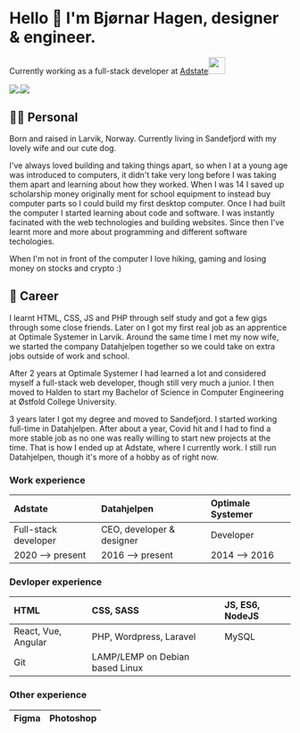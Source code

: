 # Hello 👋 I'm Bjørnar Hagen, designer & engineer.

Currently working as a full-stack developer at <a href="https://www.adstate.com/">Adstate</a><img src="https://media.giphy.com/media/WUlplcMpOCEmTGBtBW/giphy.gif" width="30"> 

<a href="#">
  <img align="center" src="https://github-readme-stats.vercel.app/api?username=bjornarhagen&count_private=true&show_icons=true&theme=react" />
</a>
<a href="#">
  <img align="center" src="https://github-readme-stats.vercel.app/api/top-langs/?username=bjornarhagen&layout=compact&theme=react" />
</a>

## 👨‍🦰 Personal

Born and raised in Larvik, Norway. Currently living in Sandefjord with my lovely wife and our cute dog.

I've always loved building and taking things apart, so when I at a young age was introduced to computers, it didn't take very long before I was taking them apart and learning about how they worked. When I was 14 I saved up scholarship money originally ment for school equipment to instead buy computer parts so I could build my first desktop computer. Once I had built the computer I started learning about code and software. I was instantly facinated with the web technologies and building websites. Since then I've learnt more and more about programming and different software techologies.

When I'm not in front of the computer I love hiking, gaming and losing money on stocks and crypto :)

## 💼 Career

I learnt HTML, CSS, JS and PHP through self study and got a few gigs through some close friends. Later on I got my first real job as an apprentice at Optimale Systemer in Larvik. Around the same time I met my now wife, we started the company Datahjelpen together so we could take on extra jobs outside of work and school.

After 2 years at Optimale Systemer I had learned a lot and considered myself a full-stack web developer, though still very much a junior. I then moved to Halden to start my Bachelor of Science in Computer Engineering at Østfold College University.

3 years later I got my degree and moved to Sandefjord. I started working full-time in Datahjelpen. After about a year, Covid hit and I had to find a more stable job as no one was really willing to start new projects at the time. That is how I ended up at Adstate, where I currently work. I still run Datahjelpen, though it's more of a hobby as of right now.

### Work experience

|Adstate|Datahjelpen|Optimale Systemer|
:--- | :--- | :---
|Full-stack developer|CEO, developer & designer|Developer|
|2020 ⟶ present|2016 ⟶ present|2014 ⟶ 2016|

### Devloper experience

|HTML|CSS, SASS|JS, ES6, NodeJS|
:--- | :--- | :---
|React, Vue, Angular|PHP, Wordpress, Laravel|MySQL|
|Git|LAMP/LEMP on Debian based Linux||

### Other experience
|Figma|Photoshop|
:--- | :---
